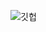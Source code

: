 ![깃헙](https://user-images.githubusercontent.com/49745654/117279799-0d3afc00-ae9d-11eb-9ffc-d830372150ed.png)
